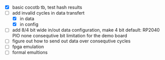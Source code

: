 - [x] basic cocotb tb, test hash results
- [ ] add invalid cycles in data transfert
    - [x] in data
    - [x] in config 
- [ ] add 8/4 bit wide in/out data configuration, make 4 bit default: RP2040 PIO none consequtive bit limitation for the demo board
- [ ] figure out how to send out data over consequtive cycles 
- [ ] fpga emulation 
- [ ] formal emultions
